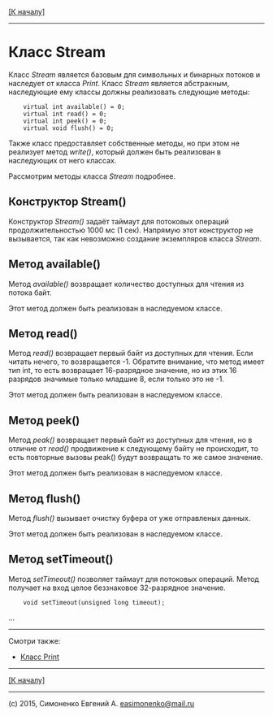 [\[К началу\]](/readme.markdown)

---

# Класс Stream

Класс _Stream_ является базовым для символьных и бинарных потоков и наследует от класса
_Print_. Класс _Stream_ является абстракным, наследующие ему классы должны реализовать
следующие методы:

``` arduino
    virtual int available() = 0;
    virtual int read() = 0;
    virtual int peek() = 0;
    virtual void flush() = 0;
```

Также класс предоставляет собственные методы, но при этом не реализует метод _write()_,
который должен быть реализован в наследующих от него классах.

Рассмотрим методы класса _Stream_ подробнее.

## Конструктор Stream()

Конструктор _Stream()_ задаёт таймаут для потоковых операций продолжительностью 1000 мс
(1 сек). Напрямую этот конструктор не вызывается, так как невозможно создание экземпляров
класса _Stream_.

## Метод available()

Метод _available()_ возвращает количество доступных для чтения из потока байт.

Этот метод должен быть реализован в наследуемом классе.

## Метод read()

Метод _read()_ возвращает первый байт из доступных для чтения. Если читать нечего, то
возвращается -1. Обратите внимание, что метод имеет тип int, то есть возвращает
16-разрядное значение, но из этих 16 разрядов значимые только младшие 8,
если только это не -1.

Этот метод должен быть реализован в наследуемом классе.

## Метод peek()

Метод _peak()_ возвращает первый байт из доступных для чтения, но в отличие от _read()_
продвижение к следующему байту не происходит, то есть повторные вызовы peak() будут
возвращать то же самое значение.

Этот метод должен быть реализован в наследуемом классе.

## Метод flush()

Метод _flush()_ вызывает очистку буфера от уже отправленых данных.

Этот метод должен быть реализован в наследуемом классе.

## Метод setTimeout()

Метод _setTimeout()_ позволяет таймаут для потоковых операций. Метод получает на вход
целое беззнаковое 32-разрядное значение.

``` arduino
    void setTimeout(unsigned long timeout);
```

...

---

Смотри также:

* [Класс Print](/print-class.markdown)

---

[\[К началу\]](/readme.markdown)

---

(c) 2015, Симоненко Евгений А. <easimonenko@mail.ru>

